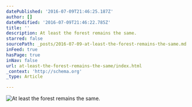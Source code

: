 ```yaml
---
datePublished: '2016-07-09T21:46:25.187Z'
author: []
dateModified: '2016-07-09T21:46:22.785Z'
title: ''
description: At least the forest remains the same.
starred: false
sourcePath: _posts/2016-07-09-at-least-the-forest-remains-the-same.md
inFeed: true
hasPage: true
inNav: false
url: at-least-the-forest-remains-the-same/index.html
_context: 'http://schema.org'
_type: Article

---
```

![At least the forest remains the same.](https://the-grid-user-content.s3-us-west-2.amazonaws.com/b30b39c0-7abb-4484-96e5-c7c6430cce71.jpg)